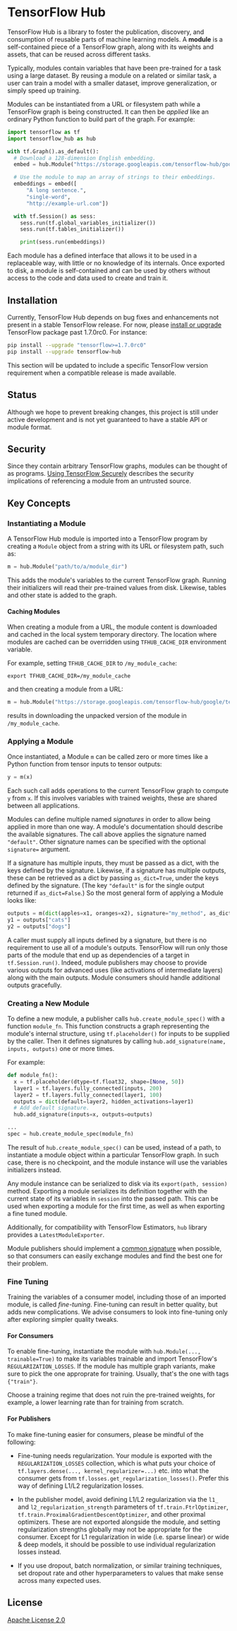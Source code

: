 <!-- Copyright 2018 The TensorFlow Hub Authors. All Rights Reserved.

Licensed under the Apache License, Version 2.0 (the "License");
you may not use this file except in compliance with the License.
You may obtain a copy of the License at

    http://www.apache.org/licenses/LICENSE-2.0

Unless required by applicable law or agreed to in writing, software
distributed under the License is distributed on an "AS IS" BASIS,
WITHOUT WARRANTIES OR CONDITIONS OF ANY KIND, either express or implied.
See the License for the specific language governing permissions and
limitations under the License.
==============================================================================-->

# TensorFlow Hub

TensorFlow Hub is a library to foster the publication, discovery, and
consumption of reusable parts of machine learning models. A **module** is a
self-contained piece of a TensorFlow graph, along with its weights and assets,
that can be reused across different tasks.

Typically, modules contain variables that have been pre-trained for a task using
a large dataset. By reusing a module on a related or similar task, a user can
train a model with a smaller dataset, improve generalization, or simply speed up
training.

Modules can be instantiated from a URL or filesystem path while a TensorFlow
graph is being constructed. It can then be *applied* like an ordinary Python
function to build part of the graph. For example:

```python
import tensorflow as tf
import tensorflow_hub as hub

with tf.Graph().as_default():
  # Download a 128-dimension English embedding.
  embed = hub.Module("https://storage.googleapis.com/tensorflow-hub/google/text/nnlm-en-dim128-normalized/1.tar.gz")

  # Use the module to map an array of strings to their embeddings.
  embeddings = embed([
      "A long sentence.",
      "single-word",
      "http://example-url.com"])

  with tf.Session() as sess:
    sess.run(tf.global_variables_initializer())
    sess.run(tf.tables_initializer())

    print(sess.run(embeddings))
```

Each module has a defined interface that allows it to be used in a replaceable
way, with little or no knowledge of its internals. Once exported to disk, a
module is self-contained and can be used by others without access to the code
and data used to create and train it.


## Installation

Currently, TensorFlow Hub depends on bug fixes and enhancements not present in a
stable TensorFlow release. For now, please
[install or upgrade](https://www.tensorflow.org/install/)
TensorFlow package past 1.7.0rc0. For instance:

```bash
pip install --upgrade "tensorflow>=1.7.0rc0"
pip install --upgrade tensorflow-hub
```

This section will be updated to include a specific TensorFlow version
requirement when a compatible release is made available.


## Status

Although we hope to prevent breaking changes, this project is still under active
development and is not yet guaranteed to have a stable API or module format.


## Security

Since they contain arbitrary TensorFlow graphs, modules can be thought of as
programs. [Using TensorFlow Securely](https://github.com/tensorflow/tensorflow/blob/master/SECURITY.md)
describes the security implications of referencing a module from an untrusted
source.


## Key Concepts

### Instantiating a Module

A TensorFlow Hub module is imported into a TensorFlow program by
creating a `Module` object from a string with its URL or filesystem path,
such as:

```python
m = hub.Module("path/to/a/module_dir")
```

This adds the module's variables to the current TensorFlow graph.
Running their initializers will read their pre-trained values from disk.
Likewise, tables and other state is added to the graph.

#### Caching Modules

When creating a module from a URL, the module content is downloaded
and cached in the local system temporary directory. The location where
modules are cached can be overridden using `TFHUB_CACHE_DIR` environment
variable.

For example, setting `TFHUB_CACHE_DIR` to `/my_module_cache`:

```shell
export TFHUB_CACHE_DIR=/my_module_cache
```

and then creating a module from a URL:

```python
m = hub.Module("https://storage.googleapis.com/tensorflow-hub/google/test/half-plus-two/1.tar.gz")
```

results in downloading the unpacked version of the module in
`/my_module_cache`.


### Applying a Module

Once instantiated, a Module `m` can be called zero or more times
like a Python function from tensor inputs to tensor outputs:

```python
y = m(x)
```

Each such call adds operations to the current TensorFlow graph to compute
`y` from `x`. If this involves variables with trained weights, these are
shared between all applications.

Modules can define multiple named *signatures* in order to allow being applied
in more than one way. A module's documentation should describe the available
signatures. The call above applies the signature named `"default"`. Other
signature names can be specified with the optional `signature=` argument.

If a signature has multiple inputs, they must be passed as a dict,
with the keys defined by the signature. Likewise, if a signature has
multiple outputs, these can be retrieved as a dict by passing `as_dict=True`,
under the keys defined by the signature. (The key `"default"` is for the
single output returned if `as_dict=False`.)
So the most general form of applying a Module looks like:

```python
outputs = m(dict(apples=x1, oranges=x2), signature="my_method", as_dict=True)
y1 = outputs["cats"]
y2 = outputs["dogs"]
```

A caller must supply all inputs defined by a signature, but there is no
requirement to use all of a module's outputs.
TensorFlow will run only those parts of the module that end up
as dependencies of a target in `tf.Session.run()`. Indeed, module publishers may
choose to provide various outputs for advanced uses (like activations of
intermediate layers) along with the main outputs. Module consumers should
handle additional outputs gracefully.

### Creating a New Module

To define a new module, a publisher calls `hub.create_module_spec()` with a
function `module_fn`. This function constructs a graph representing the module's
internal structure, using `tf.placeholder()` for inputs to be supplied by
the caller. Then it defines signatures by calling
`hub.add_signature(name, inputs, outputs)` one or more times.

For example:

```python
def module_fn():
  x = tf.placeholder(dtype=tf.float32, shape=[None, 50])
  layer1 = tf.layers.fully_connected(inputs, 200)
  layer2 = tf.layers.fully_connected(layer1, 100)
  outputs = dict(default=layer2, hidden_activations=layer1)
  # Add default signature.
  hub.add_signature(inputs=x, outputs=outputs)

...
spec = hub.create_module_spec(module_fn)
```

The result of `hub.create_module_spec()` can be used, instead of a path,
to instantiate a module object within a particular TensorFlow graph. In
such case, there is no checkpoint, and the module instance will use the
variables initializers instead.

Any module instance can be serialized to disk via its `export(path, session)`
method. Exporting a module serializes its definition together with the current
state of its variables in `session` into the passed path. This can be used
when exporting a module for the first time, as well as when exporting a fine
tuned module.

Additionally, for compatibility with TensorFlow Estimators, `hub` library
provides a `LatestModuleExporter`.

Module publishers should implement a [common
signature](https://github.com/tensorflow/hub/blob/master/common_signatures/index.md)
when possible, so that consumers can easily exchange modules and find the best
one for their problem.

### Fine Tuning

Training the variables of a consumer model, including those of an imported
module, is called *fine-tuning*. Fine-tuning can result in better quality, but
adds new complications. We advise consumers to look into fine-tuning only after
exploring simpler quality tweaks.

#### For Consumers

To enable fine-tuning, instantiate the module with
`hub.Module(..., trainable=True)` to make its variables trainable and
import TensorFlow's `REGULARIZATION_LOSSES`. If the module has multiple
graph variants, make sure to pick the one approprate for training.
Usually, that's the one with tags `{"train"}`.

Choose a training regime that does not ruin the pre-trained weights,
for example, a lower learning rate than for training from scratch.

#### For Publishers

To make fine-tuning easier for consumers, please be mindful of the following:

*   Fine-tuning needs regularization. Your module is exported with the
    `REGULARIZATION_LOSSES` collection, which is what puts your choice of
    `tf.layers.dense(..., kernel_regularizer=...)` etc. into what the consumer
    gets from `tf.losses.get_regularization_losses()`. Prefer this way of
    defining L1/L2 regularization losses.

*   In the publisher model, avoid defining L1/L2 regularization via the `l1_`
    and `l2_regularization_strength` parameters of `tf.train.FtrlOptimizer`,
    `tf.train.ProximalGradientDescentOptimizer`, and other proximal
    optimizers. These are not exported alongside the module, and setting
    regularization strengths globally may not be appropriate for the
    consumer. Except for L1 regularization in wide (i.e. sparse linear) or wide
    & deep models, it should be possible to use individual regularization losses
    instead.

*   If you use dropout, batch normalization, or similar training techniques, set
    dropout rate and other hyperparameters to values that make sense across many
    expected uses.


## License

[Apache License 2.0](LICENSE)
